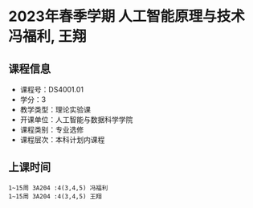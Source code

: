 # 2023年春季学期 人工智能原理与技术 冯福利, 王翔






## 课程信息

- 课程号：DS4001.01
- 学分：3
- 教学类型：理论实验课
- 开课单位：人工智能与数据科学学院
- 课程类别：专业选修
- 课程层次：本科计划内课程

## 上课时间

```
1~15周 3A204 :4(3,4,5) 冯福利
1~15周 3A204 :4(3,4,5) 王翔
```

